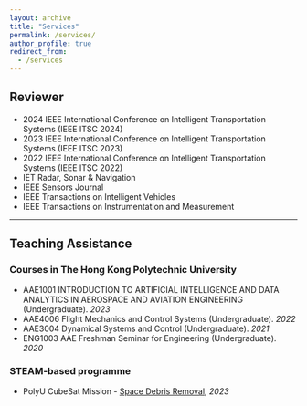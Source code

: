 ```yaml
---
layout: archive
title: "Services"
permalink: /services/
author_profile: true
redirect_from:
  - /services
---
```


## Reviewer
* 2024 IEEE International Conference on Intelligent Transportation Systems (IEEE ITSC 2024)
* 2023 IEEE International Conference on Intelligent Transportation Systems (IEEE ITSC 2023)
* 2022 IEEE International Conference on Intelligent Transportation Systems (IEEE ITSC 2022)
* IET Radar, Sonar & Navigation
* IEEE Sensors Journal
* IEEE Transactions on Intelligent Vehicles
* IEEE Transactions on Instrumentation and Measurement

---

## Teaching Assistance

### Courses in The Hong Kong Polytechnic University
* AAE1001 INTRODUCTION TO ARTIFICIAL INTELLIGENCE AND DATA ANALYTICS IN AEROSPACE AND AVIATION ENGINEERING (Undergraduate). _2023_
* AAE4006 Flight Mechanics and Control Systems (Undergraduate). _2022_
* AAE3004 Dynamical Systems and Control (Undergraduate). _2021_
* ENG1003 AAE Freshman Seminar for Engineering (Undergraduate). _2020_


### STEAM-based programme
* PolyU CubeSat Mission - [Space Debris Removal](https://www.polyu.edu.hk/aae/news-and-events/polyu-cubesat-mission/), _2023_
